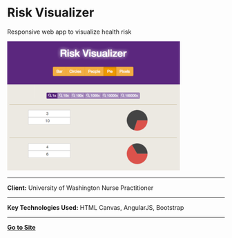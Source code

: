 # Risk Visualizer
Responsive web app to visualize health risk

![Risk Visualizer](/github/cover.png "Visual Preview")
***
**Client:** University of Washington Nurse Practitioner
***
**Key Technologies Used:** HTML Canvas, AngularJS, Bootstrap
***
[**Go to Site**](https://cdn.rawgit.com/xrochoa/RiskVisualizer/master/dist/index.html)

